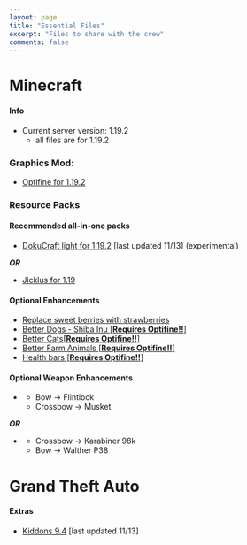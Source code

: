 ```yaml
---
layout: page
title: "Essential Files"
excerpt: "Files to share with the crew"
comments: false
---
```

# Minecraft

#### Info
- Current server version: 1.19.2
  - all files are for 1.19.2

### Graphics Mod:
  - <a href="http://dostresamigoz.club/assets/OptiFine.jar"> Optifine for 1.19.2</a>
  
###  Resource Packs
#### Recommended all-in-one packs
- <a href="http://dostresamigoz.club/assets/Dokucraft-light.zip">DokuCraft light for 1.19.2</a> [last updated 11/13] (experimental)

<b><i> OR </i></b>

- <a href="http://dostresamigoz.club/assets/Jicklus+1.19.zip">Jicklus for 1.19</a>

#### Optional Enhancements
- <a href="http://dostresamigoz.club/assets/strawberries.zip"> Replace sweet berries with strawberries </a>
- <a href="http://dostresamigoz.club/assets/Better_Dogs-Shiba_Inu.zip">Better Dogs - Shiba Inu [<b>Requires Optifine!!</b>] </a>
- <a href="http://dostresamigoz.club/assets/Better_Cats.zip">Better Cats[<b>Requires Optifine!!</b>] </a>
- <a href="http://dostresamigoz.club/assets/Better_Farm_Animals.zip">Better Farm Animals [<b>Requires Optifine!!</b>] </a>
- <a href="http://dostresamigoz.club/assets/HealthBars.zip">Health bars [<b>Requires Optifine!!</b>] </a>

#### Optional Weapon Enhancements
- <a href="http://dostresamigoz.club/assets/Musket_and_Flintlock.zip"> </a>
  - Bow -> Flintlock
  - Crossbow -> Musket

<b><i> OR </i></b>

- <a href="http://dostresamigoz.club/assets/WWII.zip"> </a>
  - Crossbow -> Karabiner 98k
  - Bow -> Walther P38



# Grand Theft Auto
#### Extras
- <a href="http://dostresamigoz.club/assets/kiddons.zip">Kiddons 9.4</a> [last updated 11/13]
